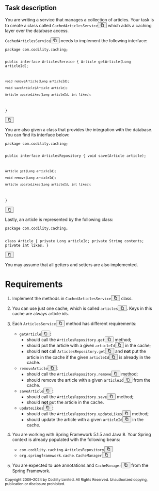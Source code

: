 



<div class="TaskDescription__StandardTaskDescription-sc-7m9k5q-3 kHwARi"><h2 class="mod-hidden">Task description</h2><div class="TaskDescription__TaskContentWrapper-sc-7m9k5q-2 task-description-content"><p>You are writing a service that manages a collection of articles. Your task is to create a class called <code>CachedArticlesService<span><button class="sc-jSMfEi irFEjw rondo-Typography__root sc-ftvSup gavPPr rondo-Button__root ghost-variant start-icon compact icon CopyableCodeElements__InlineCopyRondoButton-sc-1mdtehs-1 crZcmy basic" type="button" data-analytics-id="task-description:copy-button"><div class="rondo-Button__content-container"><div class="sc-papXJ bYSwmX rondo-Button__icon-wrapper"><svg xmlns="http://www.w3.org/2000/svg" width="1em" height="1em" viewBox="0 0 24 24"><g fill="none" fill-rule="evenodd"><path d="M0 0h24v24H0z"></path><path fill="currentColor" d="M15.117 2H5.29C4.305 2 3.5 2.818 3.5 3.818v11.833a.895.895 0 0 0 1.79 0V3.818h9.827a.91.91 0 0 0 0-1.818m3.594 3.636H8.868c-.984 0-1.79.819-1.79 1.819v12.727c0 1 .806 1.818 1.79 1.818h9.843c.984 0 1.789-.818 1.789-1.818V7.455c0-1-.805-1.819-1.79-1.819m-1 14.546H9.868a1 1 0 0 1-1-1V8.455a1 1 0 0 1 1-1h7.843a1 1 0 0 1 1 1v10.727a1 1 0 0 1-1 1"></path></g></svg></div></div></button></span></code> which adds a caching layer over the database access.</p>
<p><code>CachedArticlesService<span><button class="sc-jSMfEi irFEjw rondo-Typography__root sc-ftvSup gavPPr rondo-Button__root ghost-variant start-icon compact icon CopyableCodeElements__InlineCopyRondoButton-sc-1mdtehs-1 crZcmy basic" type="button" data-analytics-id="task-description:copy-button"><div class="rondo-Button__content-container"><div class="sc-papXJ bYSwmX rondo-Button__icon-wrapper"><svg xmlns="http://www.w3.org/2000/svg" width="1em" height="1em" viewBox="0 0 24 24"><g fill="none" fill-rule="evenodd"><path d="M0 0h24v24H0z"></path><path fill="currentColor" d="M15.117 2H5.29C4.305 2 3.5 2.818 3.5 3.818v11.833a.895.895 0 0 0 1.79 0V3.818h9.827a.91.91 0 0 0 0-1.818m3.594 3.636H8.868c-.984 0-1.79.819-1.79 1.819v12.727c0 1 .806 1.818 1.79 1.818h9.843c.984 0 1.789-.818 1.789-1.818V7.455c0-1-.805-1.819-1.79-1.819m-1 14.546H9.868a1 1 0 0 1-1-1V8.455a1 1 0 0 1 1-1h7.843a1 1 0 0 1 1 1v10.727a1 1 0 0 1-1 1"></path></g></svg></div></div></button></span></code> needs to implement the following interface:</p>
<pre class="CopyableCodeElements__StyledPre-sc-1mdtehs-0 dhpwcq"><code>package com.codility.caching;

public interface ArticlesService {
Article getArticle(Long articleId);

    void removeArticle(Long articleId);

    void saveArticle(Article article);

    Article updateLikes(Long articleId, int likes);
}
</code><div><button class="sc-jSMfEi irFEjw rondo-Typography__root sc-ftvSup gavPPr rondo-Button__root ghost-variant start-icon compact icon basic" type="button" data-analytics-id="task-description:copy-button"><div class="rondo-Button__content-container"><div class="sc-papXJ bYSwmX rondo-Button__icon-wrapper"><svg xmlns="http://www.w3.org/2000/svg" width="1em" height="1em" viewBox="0 0 24 24"><g fill="none" fill-rule="evenodd"><path d="M0 0h24v24H0z"></path><path fill="currentColor" d="M15.117 2H5.29C4.305 2 3.5 2.818 3.5 3.818v11.833a.895.895 0 0 0 1.79 0V3.818h9.827a.91.91 0 0 0 0-1.818m3.594 3.636H8.868c-.984 0-1.79.819-1.79 1.819v12.727c0 1 .806 1.818 1.79 1.818h9.843c.984 0 1.789-.818 1.789-1.818V7.455c0-1-.805-1.819-1.79-1.819m-1 14.546H9.868a1 1 0 0 1-1-1V8.455a1 1 0 0 1 1-1h7.843a1 1 0 0 1 1 1v10.727a1 1 0 0 1-1 1"></path></g></svg></div></div></button></div></pre>
<p>You are also given a class that provides the integration with the database. You can find its interface below:</p>
<pre class="CopyableCodeElements__StyledPre-sc-1mdtehs-0 dhpwcq"><code>package com.codility.caching;

public interface ArticlesRepository {
void save(Article article);

    Article get(Long articleId);

    void remove(Long articleId);

    Article updateLikes(Long articleId, int likes);
}
</code><div><button class="sc-jSMfEi irFEjw rondo-Typography__root sc-ftvSup gavPPr rondo-Button__root ghost-variant start-icon compact icon basic" type="button" data-analytics-id="task-description:copy-button"><div class="rondo-Button__content-container"><div class="sc-papXJ bYSwmX rondo-Button__icon-wrapper"><svg xmlns="http://www.w3.org/2000/svg" width="1em" height="1em" viewBox="0 0 24 24"><g fill="none" fill-rule="evenodd"><path d="M0 0h24v24H0z"></path><path fill="currentColor" d="M15.117 2H5.29C4.305 2 3.5 2.818 3.5 3.818v11.833a.895.895 0 0 0 1.79 0V3.818h9.827a.91.91 0 0 0 0-1.818m3.594 3.636H8.868c-.984 0-1.79.819-1.79 1.819v12.727c0 1 .806 1.818 1.79 1.818h9.843c.984 0 1.789-.818 1.789-1.818V7.455c0-1-.805-1.819-1.79-1.819m-1 14.546H9.868a1 1 0 0 1-1-1V8.455a1 1 0 0 1 1-1h7.843a1 1 0 0 1 1 1v10.727a1 1 0 0 1-1 1"></path></g></svg></div></div></button></div></pre>
<p>Lastly, an article is represented by the following class:</p>
<pre class="CopyableCodeElements__StyledPre-sc-1mdtehs-0 dhpwcq"><code>package com.codility.caching;

class Article {
private Long articleId;
private String contents;
private int likes;
}
</code><div><button class="sc-jSMfEi irFEjw rondo-Typography__root sc-ftvSup gavPPr rondo-Button__root ghost-variant start-icon compact icon basic" type="button" data-analytics-id="task-description:copy-button"><div class="rondo-Button__content-container"><div class="sc-papXJ bYSwmX rondo-Button__icon-wrapper"><svg xmlns="http://www.w3.org/2000/svg" width="1em" height="1em" viewBox="0 0 24 24"><g fill="none" fill-rule="evenodd"><path d="M0 0h24v24H0z"></path><path fill="currentColor" d="M15.117 2H5.29C4.305 2 3.5 2.818 3.5 3.818v11.833a.895.895 0 0 0 1.79 0V3.818h9.827a.91.91 0 0 0 0-1.818m3.594 3.636H8.868c-.984 0-1.79.819-1.79 1.819v12.727c0 1 .806 1.818 1.79 1.818h9.843c.984 0 1.789-.818 1.789-1.818V7.455c0-1-.805-1.819-1.79-1.819m-1 14.546H9.868a1 1 0 0 1-1-1V8.455a1 1 0 0 1 1-1h7.843a1 1 0 0 1 1 1v10.727a1 1 0 0 1-1 1"></path></g></svg></div></div></button></div></pre>
<p>You may assume that all getters and setters are also implemented.</p>
<h1>Requirements</h1>
<ol>
<li>
<p>Implement the methods in <code>CachedArticlesService<span><button class="sc-jSMfEi irFEjw rondo-Typography__root sc-ftvSup gavPPr rondo-Button__root ghost-variant start-icon compact icon CopyableCodeElements__InlineCopyRondoButton-sc-1mdtehs-1 crZcmy basic" type="button" data-analytics-id="task-description:copy-button"><div class="rondo-Button__content-container"><div class="sc-papXJ bYSwmX rondo-Button__icon-wrapper"><svg xmlns="http://www.w3.org/2000/svg" width="1em" height="1em" viewBox="0 0 24 24"><g fill="none" fill-rule="evenodd"><path d="M0 0h24v24H0z"></path><path fill="currentColor" d="M15.117 2H5.29C4.305 2 3.5 2.818 3.5 3.818v11.833a.895.895 0 0 0 1.79 0V3.818h9.827a.91.91 0 0 0 0-1.818m3.594 3.636H8.868c-.984 0-1.79.819-1.79 1.819v12.727c0 1 .806 1.818 1.79 1.818h9.843c.984 0 1.789-.818 1.789-1.818V7.455c0-1-.805-1.819-1.79-1.819m-1 14.546H9.868a1 1 0 0 1-1-1V8.455a1 1 0 0 1 1-1h7.843a1 1 0 0 1 1 1v10.727a1 1 0 0 1-1 1"></path></g></svg></div></div></button></span></code> class.</p>
</li>
<li>
<p>You can use just one cache, which is called <code>articles<span><button class="sc-jSMfEi irFEjw rondo-Typography__root sc-ftvSup gavPPr rondo-Button__root ghost-variant start-icon compact icon CopyableCodeElements__InlineCopyRondoButton-sc-1mdtehs-1 crZcmy basic" type="button" data-analytics-id="task-description:copy-button"><div class="rondo-Button__content-container"><div class="sc-papXJ bYSwmX rondo-Button__icon-wrapper"><svg xmlns="http://www.w3.org/2000/svg" width="1em" height="1em" viewBox="0 0 24 24"><g fill="none" fill-rule="evenodd"><path d="M0 0h24v24H0z"></path><path fill="currentColor" d="M15.117 2H5.29C4.305 2 3.5 2.818 3.5 3.818v11.833a.895.895 0 0 0 1.79 0V3.818h9.827a.91.91 0 0 0 0-1.818m3.594 3.636H8.868c-.984 0-1.79.819-1.79 1.819v12.727c0 1 .806 1.818 1.79 1.818h9.843c.984 0 1.789-.818 1.789-1.818V7.455c0-1-.805-1.819-1.79-1.819m-1 14.546H9.868a1 1 0 0 1-1-1V8.455a1 1 0 0 1 1-1h7.843a1 1 0 0 1 1 1v10.727a1 1 0 0 1-1 1"></path></g></svg></div></div></button></span></code>. Keys in this cache are always article ids.</p>
</li>
<li>
<p>Each <code>ArticlesService<span><button class="sc-jSMfEi irFEjw rondo-Typography__root sc-ftvSup gavPPr rondo-Button__root ghost-variant start-icon compact icon CopyableCodeElements__InlineCopyRondoButton-sc-1mdtehs-1 crZcmy basic" type="button" data-analytics-id="task-description:copy-button"><div class="rondo-Button__content-container"><div class="sc-papXJ bYSwmX rondo-Button__icon-wrapper"><svg xmlns="http://www.w3.org/2000/svg" width="1em" height="1em" viewBox="0 0 24 24"><g fill="none" fill-rule="evenodd"><path d="M0 0h24v24H0z"></path><path fill="currentColor" d="M15.117 2H5.29C4.305 2 3.5 2.818 3.5 3.818v11.833a.895.895 0 0 0 1.79 0V3.818h9.827a.91.91 0 0 0 0-1.818m3.594 3.636H8.868c-.984 0-1.79.819-1.79 1.819v12.727c0 1 .806 1.818 1.79 1.818h9.843c.984 0 1.789-.818 1.789-1.818V7.455c0-1-.805-1.819-1.79-1.819m-1 14.546H9.868a1 1 0 0 1-1-1V8.455a1 1 0 0 1 1-1h7.843a1 1 0 0 1 1 1v10.727a1 1 0 0 1-1 1"></path></g></svg></div></div></button></span></code> method has different requirements:</p>
<ul>
<li><code>getArticle<span><button class="sc-jSMfEi irFEjw rondo-Typography__root sc-ftvSup gavPPr rondo-Button__root ghost-variant start-icon compact icon CopyableCodeElements__InlineCopyRondoButton-sc-1mdtehs-1 crZcmy basic" type="button" data-analytics-id="task-description:copy-button"><div class="rondo-Button__content-container"><div class="sc-papXJ bYSwmX rondo-Button__icon-wrapper"><svg xmlns="http://www.w3.org/2000/svg" width="1em" height="1em" viewBox="0 0 24 24"><g fill="none" fill-rule="evenodd"><path d="M0 0h24v24H0z"></path><path fill="currentColor" d="M15.117 2H5.29C4.305 2 3.5 2.818 3.5 3.818v11.833a.895.895 0 0 0 1.79 0V3.818h9.827a.91.91 0 0 0 0-1.818m3.594 3.636H8.868c-.984 0-1.79.819-1.79 1.819v12.727c0 1 .806 1.818 1.79 1.818h9.843c.984 0 1.789-.818 1.789-1.818V7.455c0-1-.805-1.819-1.79-1.819m-1 14.546H9.868a1 1 0 0 1-1-1V8.455a1 1 0 0 1 1-1h7.843a1 1 0 0 1 1 1v10.727a1 1 0 0 1-1 1"></path></g></svg></div></div></button></span></code>:
<ul>
<li>should call the <code>ArticlesRepository.get<span><button class="sc-jSMfEi irFEjw rondo-Typography__root sc-ftvSup gavPPr rondo-Button__root ghost-variant start-icon compact icon CopyableCodeElements__InlineCopyRondoButton-sc-1mdtehs-1 crZcmy basic" type="button" data-analytics-id="task-description:copy-button"><div class="rondo-Button__content-container"><div class="sc-papXJ bYSwmX rondo-Button__icon-wrapper"><svg xmlns="http://www.w3.org/2000/svg" width="1em" height="1em" viewBox="0 0 24 24"><g fill="none" fill-rule="evenodd"><path d="M0 0h24v24H0z"></path><path fill="currentColor" d="M15.117 2H5.29C4.305 2 3.5 2.818 3.5 3.818v11.833a.895.895 0 0 0 1.79 0V3.818h9.827a.91.91 0 0 0 0-1.818m3.594 3.636H8.868c-.984 0-1.79.819-1.79 1.819v12.727c0 1 .806 1.818 1.79 1.818h9.843c.984 0 1.789-.818 1.789-1.818V7.455c0-1-.805-1.819-1.79-1.819m-1 14.546H9.868a1 1 0 0 1-1-1V8.455a1 1 0 0 1 1-1h7.843a1 1 0 0 1 1 1v10.727a1 1 0 0 1-1 1"></path></g></svg></div></div></button></span></code> method;</li>
<li>should put the article with a given <code>articleId<span><button class="sc-jSMfEi irFEjw rondo-Typography__root sc-ftvSup gavPPr rondo-Button__root ghost-variant start-icon compact icon CopyableCodeElements__InlineCopyRondoButton-sc-1mdtehs-1 crZcmy basic" type="button" data-analytics-id="task-description:copy-button"><div class="rondo-Button__content-container"><div class="sc-papXJ bYSwmX rondo-Button__icon-wrapper"><svg xmlns="http://www.w3.org/2000/svg" width="1em" height="1em" viewBox="0 0 24 24"><g fill="none" fill-rule="evenodd"><path d="M0 0h24v24H0z"></path><path fill="currentColor" d="M15.117 2H5.29C4.305 2 3.5 2.818 3.5 3.818v11.833a.895.895 0 0 0 1.79 0V3.818h9.827a.91.91 0 0 0 0-1.818m3.594 3.636H8.868c-.984 0-1.79.819-1.79 1.819v12.727c0 1 .806 1.818 1.79 1.818h9.843c.984 0 1.789-.818 1.789-1.818V7.455c0-1-.805-1.819-1.79-1.819m-1 14.546H9.868a1 1 0 0 1-1-1V8.455a1 1 0 0 1 1-1h7.843a1 1 0 0 1 1 1v10.727a1 1 0 0 1-1 1"></path></g></svg></div></div></button></span></code> in the cache;</li>
<li>should <b>not</b> call <code>ArticlesRepository.get<span><button class="sc-jSMfEi irFEjw rondo-Typography__root sc-ftvSup gavPPr rondo-Button__root ghost-variant start-icon compact icon CopyableCodeElements__InlineCopyRondoButton-sc-1mdtehs-1 crZcmy basic" type="button" data-analytics-id="task-description:copy-button"><div class="rondo-Button__content-container"><div class="sc-papXJ bYSwmX rondo-Button__icon-wrapper"><svg xmlns="http://www.w3.org/2000/svg" width="1em" height="1em" viewBox="0 0 24 24"><g fill="none" fill-rule="evenodd"><path d="M0 0h24v24H0z"></path><path fill="currentColor" d="M15.117 2H5.29C4.305 2 3.5 2.818 3.5 3.818v11.833a.895.895 0 0 0 1.79 0V3.818h9.827a.91.91 0 0 0 0-1.818m3.594 3.636H8.868c-.984 0-1.79.819-1.79 1.819v12.727c0 1 .806 1.818 1.79 1.818h9.843c.984 0 1.789-.818 1.789-1.818V7.455c0-1-.805-1.819-1.79-1.819m-1 14.546H9.868a1 1 0 0 1-1-1V8.455a1 1 0 0 1 1-1h7.843a1 1 0 0 1 1 1v10.727a1 1 0 0 1-1 1"></path></g></svg></div></div></button></span></code> and <b>not</b> put the article in the cache if the given <code>articleId<span><button class="sc-jSMfEi irFEjw rondo-Typography__root sc-ftvSup gavPPr rondo-Button__root ghost-variant start-icon compact icon CopyableCodeElements__InlineCopyRondoButton-sc-1mdtehs-1 crZcmy basic" type="button" data-analytics-id="task-description:copy-button"><div class="rondo-Button__content-container"><div class="sc-papXJ bYSwmX rondo-Button__icon-wrapper"><svg xmlns="http://www.w3.org/2000/svg" width="1em" height="1em" viewBox="0 0 24 24"><g fill="none" fill-rule="evenodd"><path d="M0 0h24v24H0z"></path><path fill="currentColor" d="M15.117 2H5.29C4.305 2 3.5 2.818 3.5 3.818v11.833a.895.895 0 0 0 1.79 0V3.818h9.827a.91.91 0 0 0 0-1.818m3.594 3.636H8.868c-.984 0-1.79.819-1.79 1.819v12.727c0 1 .806 1.818 1.79 1.818h9.843c.984 0 1.789-.818 1.789-1.818V7.455c0-1-.805-1.819-1.79-1.819m-1 14.546H9.868a1 1 0 0 1-1-1V8.455a1 1 0 0 1 1-1h7.843a1 1 0 0 1 1 1v10.727a1 1 0 0 1-1 1"></path></g></svg></div></div></button></span></code> is already in the cache.</li>
</ul>
</li>
<li><code>removeArticle<span><button class="sc-jSMfEi irFEjw rondo-Typography__root sc-ftvSup gavPPr rondo-Button__root ghost-variant start-icon compact icon CopyableCodeElements__InlineCopyRondoButton-sc-1mdtehs-1 crZcmy basic" type="button" data-analytics-id="task-description:copy-button"><div class="rondo-Button__content-container"><div class="sc-papXJ bYSwmX rondo-Button__icon-wrapper"><svg xmlns="http://www.w3.org/2000/svg" width="1em" height="1em" viewBox="0 0 24 24"><g fill="none" fill-rule="evenodd"><path d="M0 0h24v24H0z"></path><path fill="currentColor" d="M15.117 2H5.29C4.305 2 3.5 2.818 3.5 3.818v11.833a.895.895 0 0 0 1.79 0V3.818h9.827a.91.91 0 0 0 0-1.818m3.594 3.636H8.868c-.984 0-1.79.819-1.79 1.819v12.727c0 1 .806 1.818 1.79 1.818h9.843c.984 0 1.789-.818 1.789-1.818V7.455c0-1-.805-1.819-1.79-1.819m-1 14.546H9.868a1 1 0 0 1-1-1V8.455a1 1 0 0 1 1-1h7.843a1 1 0 0 1 1 1v10.727a1 1 0 0 1-1 1"></path></g></svg></div></div></button></span></code>:
<ul>
<li>should call the <code>ArticlesRepository.remove<span><button class="sc-jSMfEi irFEjw rondo-Typography__root sc-ftvSup gavPPr rondo-Button__root ghost-variant start-icon compact icon CopyableCodeElements__InlineCopyRondoButton-sc-1mdtehs-1 crZcmy basic" type="button" data-analytics-id="task-description:copy-button"><div class="rondo-Button__content-container"><div class="sc-papXJ bYSwmX rondo-Button__icon-wrapper"><svg xmlns="http://www.w3.org/2000/svg" width="1em" height="1em" viewBox="0 0 24 24"><g fill="none" fill-rule="evenodd"><path d="M0 0h24v24H0z"></path><path fill="currentColor" d="M15.117 2H5.29C4.305 2 3.5 2.818 3.5 3.818v11.833a.895.895 0 0 0 1.79 0V3.818h9.827a.91.91 0 0 0 0-1.818m3.594 3.636H8.868c-.984 0-1.79.819-1.79 1.819v12.727c0 1 .806 1.818 1.79 1.818h9.843c.984 0 1.789-.818 1.789-1.818V7.455c0-1-.805-1.819-1.79-1.819m-1 14.546H9.868a1 1 0 0 1-1-1V8.455a1 1 0 0 1 1-1h7.843a1 1 0 0 1 1 1v10.727a1 1 0 0 1-1 1"></path></g></svg></div></div></button></span></code> method;</li>
<li>should remove the article with a given <code>articleId<span><button class="sc-jSMfEi irFEjw rondo-Typography__root sc-ftvSup gavPPr rondo-Button__root ghost-variant start-icon compact icon CopyableCodeElements__InlineCopyRondoButton-sc-1mdtehs-1 crZcmy basic" type="button" data-analytics-id="task-description:copy-button"><div class="rondo-Button__content-container"><div class="sc-papXJ bYSwmX rondo-Button__icon-wrapper"><svg xmlns="http://www.w3.org/2000/svg" width="1em" height="1em" viewBox="0 0 24 24"><g fill="none" fill-rule="evenodd"><path d="M0 0h24v24H0z"></path><path fill="currentColor" d="M15.117 2H5.29C4.305 2 3.5 2.818 3.5 3.818v11.833a.895.895 0 0 0 1.79 0V3.818h9.827a.91.91 0 0 0 0-1.818m3.594 3.636H8.868c-.984 0-1.79.819-1.79 1.819v12.727c0 1 .806 1.818 1.79 1.818h9.843c.984 0 1.789-.818 1.789-1.818V7.455c0-1-.805-1.819-1.79-1.819m-1 14.546H9.868a1 1 0 0 1-1-1V8.455a1 1 0 0 1 1-1h7.843a1 1 0 0 1 1 1v10.727a1 1 0 0 1-1 1"></path></g></svg></div></div></button></span></code> from the cache.</li>
</ul>
</li>
<li><code>saveArticle<span><button class="sc-jSMfEi irFEjw rondo-Typography__root sc-ftvSup gavPPr rondo-Button__root ghost-variant start-icon compact icon CopyableCodeElements__InlineCopyRondoButton-sc-1mdtehs-1 crZcmy basic" type="button" data-analytics-id="task-description:copy-button"><div class="rondo-Button__content-container"><div class="sc-papXJ bYSwmX rondo-Button__icon-wrapper"><svg xmlns="http://www.w3.org/2000/svg" width="1em" height="1em" viewBox="0 0 24 24"><g fill="none" fill-rule="evenodd"><path d="M0 0h24v24H0z"></path><path fill="currentColor" d="M15.117 2H5.29C4.305 2 3.5 2.818 3.5 3.818v11.833a.895.895 0 0 0 1.79 0V3.818h9.827a.91.91 0 0 0 0-1.818m3.594 3.636H8.868c-.984 0-1.79.819-1.79 1.819v12.727c0 1 .806 1.818 1.79 1.818h9.843c.984 0 1.789-.818 1.789-1.818V7.455c0-1-.805-1.819-1.79-1.819m-1 14.546H9.868a1 1 0 0 1-1-1V8.455a1 1 0 0 1 1-1h7.843a1 1 0 0 1 1 1v10.727a1 1 0 0 1-1 1"></path></g></svg></div></div></button></span></code>:
<ul>
<li>should call the <code>ArticlesRepository.save<span><button class="sc-jSMfEi irFEjw rondo-Typography__root sc-ftvSup gavPPr rondo-Button__root ghost-variant start-icon compact icon CopyableCodeElements__InlineCopyRondoButton-sc-1mdtehs-1 crZcmy basic" type="button" data-analytics-id="task-description:copy-button"><div class="rondo-Button__content-container"><div class="sc-papXJ bYSwmX rondo-Button__icon-wrapper"><svg xmlns="http://www.w3.org/2000/svg" width="1em" height="1em" viewBox="0 0 24 24"><g fill="none" fill-rule="evenodd"><path d="M0 0h24v24H0z"></path><path fill="currentColor" d="M15.117 2H5.29C4.305 2 3.5 2.818 3.5 3.818v11.833a.895.895 0 0 0 1.79 0V3.818h9.827a.91.91 0 0 0 0-1.818m3.594 3.636H8.868c-.984 0-1.79.819-1.79 1.819v12.727c0 1 .806 1.818 1.79 1.818h9.843c.984 0 1.789-.818 1.789-1.818V7.455c0-1-.805-1.819-1.79-1.819m-1 14.546H9.868a1 1 0 0 1-1-1V8.455a1 1 0 0 1 1-1h7.843a1 1 0 0 1 1 1v10.727a1 1 0 0 1-1 1"></path></g></svg></div></div></button></span></code> method;</li>
<li>should <b>not</b> put the article in the cache.</li>
</ul>
</li>
<li><code>updateLikes<span><button class="sc-jSMfEi irFEjw rondo-Typography__root sc-ftvSup gavPPr rondo-Button__root ghost-variant start-icon compact icon CopyableCodeElements__InlineCopyRondoButton-sc-1mdtehs-1 crZcmy basic" type="button" data-analytics-id="task-description:copy-button"><div class="rondo-Button__content-container"><div class="sc-papXJ bYSwmX rondo-Button__icon-wrapper"><svg xmlns="http://www.w3.org/2000/svg" width="1em" height="1em" viewBox="0 0 24 24"><g fill="none" fill-rule="evenodd"><path d="M0 0h24v24H0z"></path><path fill="currentColor" d="M15.117 2H5.29C4.305 2 3.5 2.818 3.5 3.818v11.833a.895.895 0 0 0 1.79 0V3.818h9.827a.91.91 0 0 0 0-1.818m3.594 3.636H8.868c-.984 0-1.79.819-1.79 1.819v12.727c0 1 .806 1.818 1.79 1.818h9.843c.984 0 1.789-.818 1.789-1.818V7.455c0-1-.805-1.819-1.79-1.819m-1 14.546H9.868a1 1 0 0 1-1-1V8.455a1 1 0 0 1 1-1h7.843a1 1 0 0 1 1 1v10.727a1 1 0 0 1-1 1"></path></g></svg></div></div></button></span></code>:
<ul>
<li>should call the <code>ArticlesRepository.updateLikes<span><button class="sc-jSMfEi irFEjw rondo-Typography__root sc-ftvSup gavPPr rondo-Button__root ghost-variant start-icon compact icon CopyableCodeElements__InlineCopyRondoButton-sc-1mdtehs-1 crZcmy basic" type="button" data-analytics-id="task-description:copy-button"><div class="rondo-Button__content-container"><div class="sc-papXJ bYSwmX rondo-Button__icon-wrapper"><svg xmlns="http://www.w3.org/2000/svg" width="1em" height="1em" viewBox="0 0 24 24"><g fill="none" fill-rule="evenodd"><path d="M0 0h24v24H0z"></path><path fill="currentColor" d="M15.117 2H5.29C4.305 2 3.5 2.818 3.5 3.818v11.833a.895.895 0 0 0 1.79 0V3.818h9.827a.91.91 0 0 0 0-1.818m3.594 3.636H8.868c-.984 0-1.79.819-1.79 1.819v12.727c0 1 .806 1.818 1.79 1.818h9.843c.984 0 1.789-.818 1.789-1.818V7.455c0-1-.805-1.819-1.79-1.819m-1 14.546H9.868a1 1 0 0 1-1-1V8.455a1 1 0 0 1 1-1h7.843a1 1 0 0 1 1 1v10.727a1 1 0 0 1-1 1"></path></g></svg></div></div></button></span></code> method;</li>
<li>should update the article with a given <code>articleId<span><button class="sc-jSMfEi irFEjw rondo-Typography__root sc-ftvSup gavPPr rondo-Button__root ghost-variant start-icon compact icon CopyableCodeElements__InlineCopyRondoButton-sc-1mdtehs-1 crZcmy basic" type="button" data-analytics-id="task-description:copy-button"><div class="rondo-Button__content-container"><div class="sc-papXJ bYSwmX rondo-Button__icon-wrapper"><svg xmlns="http://www.w3.org/2000/svg" width="1em" height="1em" viewBox="0 0 24 24"><g fill="none" fill-rule="evenodd"><path d="M0 0h24v24H0z"></path><path fill="currentColor" d="M15.117 2H5.29C4.305 2 3.5 2.818 3.5 3.818v11.833a.895.895 0 0 0 1.79 0V3.818h9.827a.91.91 0 0 0 0-1.818m3.594 3.636H8.868c-.984 0-1.79.819-1.79 1.819v12.727c0 1 .806 1.818 1.79 1.818h9.843c.984 0 1.789-.818 1.789-1.818V7.455c0-1-.805-1.819-1.79-1.819m-1 14.546H9.868a1 1 0 0 1-1-1V8.455a1 1 0 0 1 1-1h7.843a1 1 0 0 1 1 1v10.727a1 1 0 0 1-1 1"></path></g></svg></div></div></button></span></code> in the cache.</li>
</ul>
</li>
</ul>
</li>
<li>
<p>You are working with Spring Framework 5.1.5 and Java 8.
Your Spring context is already populated with the following beans:</p>
<ul>
<li><code>com.codility.caching.ArticlesRepository<span><button class="sc-jSMfEi irFEjw rondo-Typography__root sc-ftvSup gavPPr rondo-Button__root ghost-variant start-icon compact icon CopyableCodeElements__InlineCopyRondoButton-sc-1mdtehs-1 crZcmy basic" type="button" data-analytics-id="task-description:copy-button"><div class="rondo-Button__content-container"><div class="sc-papXJ bYSwmX rondo-Button__icon-wrapper"><svg xmlns="http://www.w3.org/2000/svg" width="1em" height="1em" viewBox="0 0 24 24"><g fill="none" fill-rule="evenodd"><path d="M0 0h24v24H0z"></path><path fill="currentColor" d="M15.117 2H5.29C4.305 2 3.5 2.818 3.5 3.818v11.833a.895.895 0 0 0 1.79 0V3.818h9.827a.91.91 0 0 0 0-1.818m3.594 3.636H8.868c-.984 0-1.79.819-1.79 1.819v12.727c0 1 .806 1.818 1.79 1.818h9.843c.984 0 1.789-.818 1.789-1.818V7.455c0-1-.805-1.819-1.79-1.819m-1 14.546H9.868a1 1 0 0 1-1-1V8.455a1 1 0 0 1 1-1h7.843a1 1 0 0 1 1 1v10.727a1 1 0 0 1-1 1"></path></g></svg></div></div></button></span></code></li>
<li><code>org.springframework.cache.CacheManager<span><button class="sc-jSMfEi irFEjw rondo-Typography__root sc-ftvSup gavPPr rondo-Button__root ghost-variant start-icon compact icon CopyableCodeElements__InlineCopyRondoButton-sc-1mdtehs-1 crZcmy basic" type="button" data-analytics-id="task-description:copy-button"><div class="rondo-Button__content-container"><div class="sc-papXJ bYSwmX rondo-Button__icon-wrapper"><svg xmlns="http://www.w3.org/2000/svg" width="1em" height="1em" viewBox="0 0 24 24"><g fill="none" fill-rule="evenodd"><path d="M0 0h24v24H0z"></path><path fill="currentColor" d="M15.117 2H5.29C4.305 2 3.5 2.818 3.5 3.818v11.833a.895.895 0 0 0 1.79 0V3.818h9.827a.91.91 0 0 0 0-1.818m3.594 3.636H8.868c-.984 0-1.79.819-1.79 1.819v12.727c0 1 .806 1.818 1.79 1.818h9.843c.984 0 1.789-.818 1.789-1.818V7.455c0-1-.805-1.819-1.79-1.819m-1 14.546H9.868a1 1 0 0 1-1-1V8.455a1 1 0 0 1 1-1h7.843a1 1 0 0 1 1 1v10.727a1 1 0 0 1-1 1"></path></g></svg></div></div></button></span></code></li>
</ul>
</li>
<li>
<p>You are expected to use annotations and <code>CacheManager<span><button class="sc-jSMfEi irFEjw rondo-Typography__root sc-ftvSup gavPPr rondo-Button__root ghost-variant start-icon compact icon CopyableCodeElements__InlineCopyRondoButton-sc-1mdtehs-1 crZcmy basic" type="button" data-analytics-id="task-description:copy-button"><div class="rondo-Button__content-container"><div class="sc-papXJ bYSwmX rondo-Button__icon-wrapper"><svg xmlns="http://www.w3.org/2000/svg" width="1em" height="1em" viewBox="0 0 24 24"><g fill="none" fill-rule="evenodd"><path d="M0 0h24v24H0z"></path><path fill="currentColor" d="M15.117 2H5.29C4.305 2 3.5 2.818 3.5 3.818v11.833a.895.895 0 0 0 1.79 0V3.818h9.827a.91.91 0 0 0 0-1.818m3.594 3.636H8.868c-.984 0-1.79.819-1.79 1.819v12.727c0 1 .806 1.818 1.79 1.818h9.843c.984 0 1.789-.818 1.789-1.818V7.455c0-1-.805-1.819-1.79-1.819m-1 14.546H9.868a1 1 0 0 1-1-1V8.455a1 1 0 0 1 1-1h7.843a1 1 0 0 1 1 1v10.727a1 1 0 0 1-1 1"></path></g></svg></div></div></button></span></code> from the Spring Framework.</p>
</li>
</ol>

<div style="margin-top: 5px;">
<small>
Copyright 2009–2024 by Codility Limited.
All Rights Reserved. Unauthorized copying, publication or disclosure prohibited.
</small>
</div></div></div>